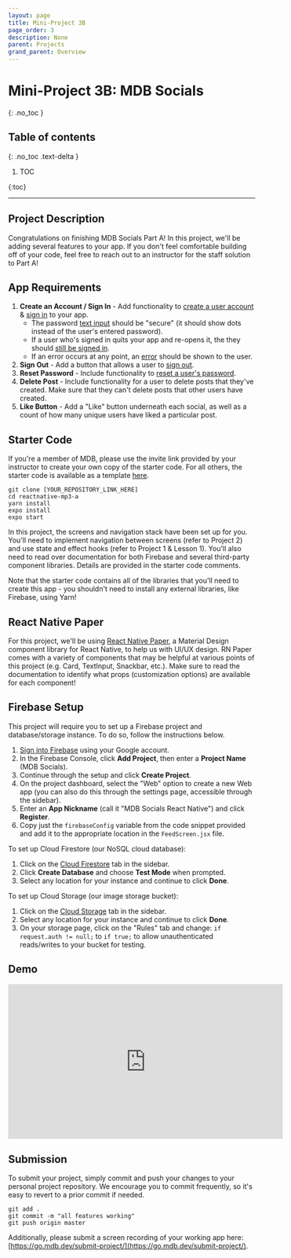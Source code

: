 ```yaml
---
layout: page
title: Mini-Project 3B
page_order: 3
description: None
parent: Projects
grand_parent: Overview
---
```


# Mini-Project 3B: MDB Socials

{: .no_toc }

## Table of contents

{: .no_toc .text-delta }

1. TOC

{:toc}

---

## Project Description

Congratulations on finishing MDB Socials Part A! In this project, we'll be adding several features to your app. If you don't feel comfortable building off of your code, feel free to reach out to an instructor for the staff solution to Part A!

## App Requirements

1. **Create an Account / Sign In** - Add functionality to [create a user account](https://firebase.google.com/docs/auth/web/password-auth#create_a_password-based_account) & [sign in](https://firebase.google.com/docs/auth/web/password-auth#sign_in_a_user_with_an_email_address_and_password) to your app.
    - The password [text input](https://callstack.github.io/react-native-paper/text-input.html) should be "secure" (it should show dots instead of the user's entered password).
    - If a user who's signed in quits your app and re-opens it, the they should [still be signed in](https://firebase.google.com/docs/auth/web/auth-state-persistence).
    - If an error occurs at any point, an [error](https://callstack.github.io/react-native-paper/snackbar.html) should be shown to the user.
2. **Sign Out** - Add a button that allows a user to [sign out](https://firebase.google.com/docs/auth/web/password-auth#next_steps).
3. **Reset Password** - Include functionality to [reset a user's password](https://firebase.google.com/docs/auth/web/manage-users#send_a_password_reset_email).
4. **Delete Post** - Include functionality for a user to delete posts that they've created. Make sure that they can't delete posts that other users have created.
5. **Like Button** - Add a "Like" button underneath each social, as well as a count of how many unique users have liked a particular post.


## Starter Code

If you're a member of MDB, please use the invite link provided by your instructor to create your own copy of the starter code. For all others, the starter code is available as a template [here](https://github.com/mdbdev/reactnative-mp3-a).

```
git clone [YOUR_REPOSITORY_LINK_HERE]
cd reactnative-mp3-a
yarn install
expo install
expo start
```

In this project, the screens and navigation stack have been set up for you. You'll need to implement navigation between screens (refer to Project 2) and use state and effect hooks (refer to Project 1 & Lesson 1). You'll also need to read over documentation for both Firebase and several third-party component libraries. Details are provided in the starter code comments.

Note that the starter code contains all of the libraries that you'll need to create this app - you shouldn't need to install any external libraries, like Firebase, using Yarn!

## React Native Paper

For this project, we'll be using [React Native Paper](https://callstack.github.io/react-native-paper/), a Material Design component library for React Native, to help us with UI/UX design. RN Paper comes with a variety of components that may be helpful at various points of this project (e.g. Card, TextInput, Snackbar, etc.). Make sure to read the documentation to identify what props (customization options) are available for each component!

## Firebase Setup

This project will require you to set up a Firebase project and database/storage instance. To do so, follow the instructions below.

1. [Sign into Firebase](https://console.firebase.google.com) using your Google account.
2. In the Firebase Console, click **Add Project**, then enter a **Project Name** (MDB Socials).
3. Continue through the setup and click **Create Project**.
4. On the project dashboard, select the "Web" option to create a new Web app (you can also do this through the settings page, accessible through the sidebar).
5. Enter an **App Nickname** (call it "MDB Socials React Native") and click **Register**.
6. Copy just the `firebaseConfig` variable from the code snippet provided and add it to the appropriate location in the `FeedScreen.jsx` file.

To set up Cloud Firestore (our NoSQL cloud database):

1. Click on the [Cloud Firestore](https://console.firebase.google.com/project/_/firestore) tab in the sidebar.
2. Click **Create Database** and choose **Test Mode** when prompted.
3. Select any location for your instance and continue to click **Done**.

To set up Cloud Storage (our image storage bucket):

1. Click on the [Cloud Storage](https://console.firebase.google.com/project/_/storage) tab in the sidebar.
2. Select any location for your instance and continue to click **Done**.
3. On your storage page, click on the "Rules" tab and change:
    `if request.auth != null;` to `if true;` to allow unauthenticated reads/writes to your bucket for testing.

## Demo

<iframe width="560" height="315" src="https://www.youtube.com/embed/80_w_NeuZEs" frameborder="0" allow="accelerometer; clipboard-write; encrypted-media; gyroscope; picture-in-picture" allowfullscreen></iframe>

## Submission

To submit your project, simply commit and push your changes to your personal project repository. We encourage you to commit frequently, so it's easy to revert to a prior commit if needed.

```
git add .
git commit -m "all features working"
git push origin master
```

Additionally, please submit a screen recording of your working app here: [https://go.mdb.dev/submit-project/](https://go.mdb.dev/submit-project/).


